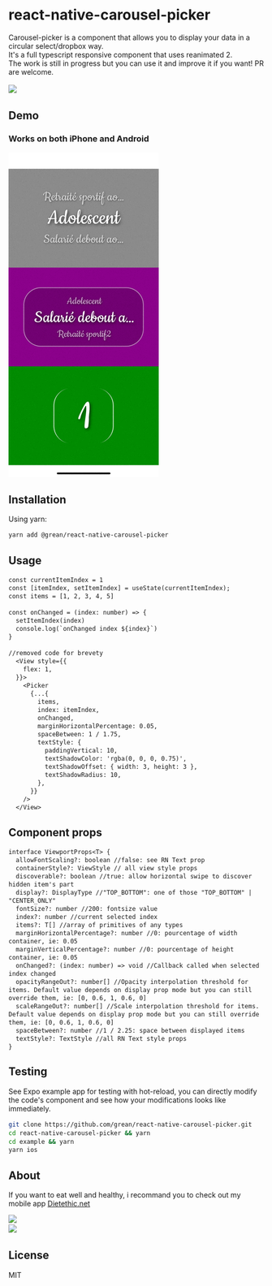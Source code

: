 # react-native-carousel-picker
Carousel-picker is a component that allows you to display your data in a circular select/dropbox way.<br/>
It's a full typescript responsive component that uses reanimated 2.<br/>
The work is still in progress but you can use it and improve it if you want! PR are welcome.<br/>
<br/>
<a align="center" href="https://www.npmjs.com/package/@grean/react-native-carousel-picker">
  <img src="https://img.shields.io/npm/v/@grean/react-native-carousel-picker" />
</a>

## Demo
### Works on both iPhone and Android
![Example in protrait](./assets/demo.gif)

## Installation
Using yarn:

```sh
yarn add @grean/react-native-carousel-picker
```

## Usage

```tsx
const currentItemIndex = 1
const [itemIndex, setItemIndex] = useState(currentItemIndex);
const items = [1, 2, 3, 4, 5]

const onChanged = (index: number) => {
  setItemIndex(index)
  console.log(`onChanged index ${index}`)
}

//removed code for brevety
  <View style={{
    flex: 1,
  }}>
    <Picker
      {...{
        items,
        index: itemIndex,
        onChanged,
        marginHorizontalPercentage: 0.05,
        spaceBetween: 1 / 1.75,
        textStyle: {
          paddingVertical: 10,
          textShadowColor: 'rgba(0, 0, 0, 0.75)',
          textShadowOffset: { width: 3, height: 3 },
          textShadowRadius: 10,
        },
      }}
    />
  </View>
```

## Component props
```tsx
interface ViewportProps<T> {
  allowFontScaling?: boolean //false: see RN Text prop
  containerStyle?: ViewStyle // all view style props
  discoverable?: boolean //true: allow horizontal swipe to discover hidden item's part
  display?: DisplayType //"TOP_BOTTOM": one of those "TOP_BOTTOM" | "CENTER_ONLY"
  fontSize?: number //200: fontsize value
  index?: number //current selected index
  items?: T[] //array of primitives of any types
  marginHorizontalPercentage?: number //0: pourcentage of width container, ie: 0.05
  marginVerticalPercentage?: number //0: pourcentage of height container, ie: 0.05
  onChanged?: (index: number) => void //Callback called when selected index changed
  opacityRangeOut?: number[] //Opacity interpolation threshold for items. Default value depends on display prop mode but you can still override them, ie: [0, 0.6, 1, 0.6, 0]
  scaleRangeOut?: number[] //Scale interpolation threshold for items. Default value depends on display prop mode but you can still override them, ie: [0, 0.6, 1, 0.6, 0]
  spaceBetween?: number //1 / 2.25: space between displayed items 
  textStyle?: TextStyle //all RN Text style props
}
```

## Testing
See Expo example app for testing with hot-reload, you can directly modify the code's component and see how your modifications looks like immediately.
```sh
git clone https://github.com/grean/react-native-carousel-picker.git
cd react-native-carousel-picker && yarn
cd example && yarn
yarn ios
```

## About
If you want to eat well and healthy, i recommand you to check out my mobile app [Dietethic.net](https://dietethic.net)<br/>

<a align="center" href="https://github.com/grean?tab=followers">
  <img src="https://img.shields.io/github/followers/grean?label=Follow%20%40grean&style=social" />
</a>
<br />
<a align="center" href="https://twitter.com/reanGuillaume">
  <img src="https://img.shields.io/twitter/follow/reanGuillaume?label=Follow%20%40reanGuillaume&style=social" />
</a>

## License 
MIT
